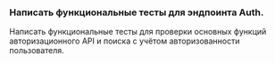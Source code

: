 ### Написать функциональные тесты для эндпоинта Auth.

Написать функциональные тесты для проверки основных функций авторизационного API и поиска с учётом авторизованности пользователя.